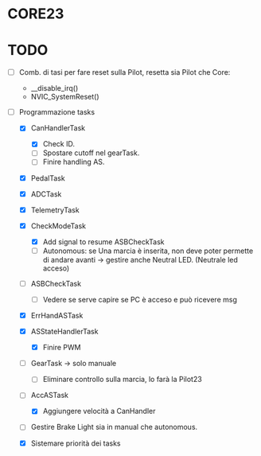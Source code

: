 # CORE23
# TODO
- [ ] Comb. di tasi per fare reset sulla Pilot, resetta sia Pilot che Core:
    - __disable_irq()
    - NVIC_SystemReset()

- [ ] Programmazione tasks
    - [X] CanHandlerTask
        - [X] Check ID.
        - [ ] Spostare cutoff nel gearTask.
        - [ ] Finire handling AS.
    - [X] PedalTask
    - [X] ADCTask
    - [X] TelemetryTask
    - [X] CheckModeTask
        - [X] Add signal to resume ASBCheckTask
        - [ ] Autonomous: se Una marcia è inserita, non deve poter permette di andare avanti -> gestire anche Neutral LED. (Neutrale led acceso)
    - [ ] ASBCheckTask
        - [ ] Vedere se serve capire se PC è acceso e può ricevere msg
    - [X] ErrHandASTask
    - [X] ASStateHandlerTask
        - [X] Finire PWM
    - [ ] GearTask -> solo manuale
        - [ ] Eliminare controllo sulla marcia, lo farà la Pilot23
    - [ ] AccASTask
        - [X] Aggiungere velocità a CanHandler
    
    - [ ] Gestire Brake Light sia in manual che autonomous.

    - [X] Sistemare priorità dei tasks
